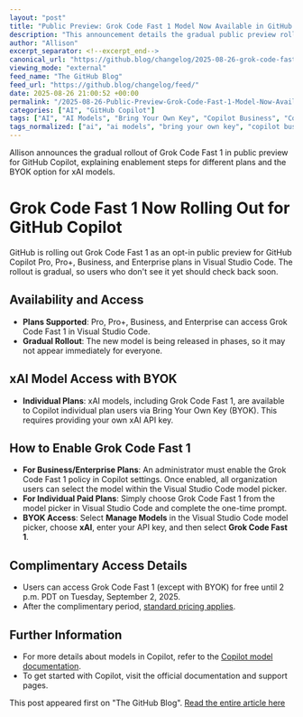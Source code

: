 ```yaml
---
layout: "post"
title: "Public Preview: Grok Code Fast 1 Model Now Available in GitHub Copilot"
description: "This announcement details the gradual public preview rollout of the Grok Code Fast 1 model for GitHub Copilot Pro, Pro+, Business, and Enterprise plans within Visual Studio Code. It covers how users can enable the model, how individual plan users can access xAI models via BYOK, and complimentary access timelines. The post also provides links to more information about supported models in GitHub Copilot."
author: "Allison"
excerpt_separator: <!--excerpt_end-->
canonical_url: "https://github.blog/changelog/2025-08-26-grok-code-fast-1-is-rolling-out-in-public-preview-for-github-copilot"
viewing_mode: "external"
feed_name: "The GitHub Blog"
feed_url: "https://github.blog/changelog/feed/"
date: 2025-08-26 21:00:52 +00:00
permalink: "/2025-08-26-Public-Preview-Grok-Code-Fast-1-Model-Now-Available-in-GitHub-Copilot.html"
categories: ["AI", "GitHub Copilot"]
tags: ["AI", "AI Models", "Bring Your Own Key", "Copilot Business", "Copilot Enterprise", "Copilot Pro", "Copilot Pro+", "Developer Tools", "GitHub Copilot", "Grok Code Fast 1", "Model Management", "News", "VS Code", "Xai"]
tags_normalized: ["ai", "ai models", "bring your own key", "copilot business", "copilot enterprise", "copilot pro", "copilot proplus", "developer tools", "github copilot", "grok code fast 1", "model management", "news", "vs code", "xai"]
---
```


Allison announces the gradual rollout of Grok Code Fast 1 in public preview for GitHub Copilot, explaining enablement steps for different plans and the BYOK option for xAI models.<!--excerpt_end-->

# Grok Code Fast 1 Now Rolling Out for GitHub Copilot

GitHub is rolling out Grok Code Fast 1 as an opt-in public preview for GitHub Copilot Pro, Pro+, Business, and Enterprise plans in Visual Studio Code. The rollout is gradual, so users who don't see it yet should check back soon.

## Availability and Access

- **Plans Supported**: Pro, Pro+, Business, and Enterprise can access Grok Code Fast 1 in Visual Studio Code.
- **Gradual Rollout**: The new model is being released in phases, so it may not appear immediately for everyone.

## xAI Model Access with BYOK

- **Individual Plans**: xAI models, including Grok Code Fast 1, are available to Copilot individual plan users via Bring Your Own Key (BYOK). This requires providing your own xAI API key.

## How to Enable Grok Code Fast 1

- **For Business/Enterprise Plans**: An administrator must enable the Grok Code Fast 1 policy in Copilot settings. Once enabled, all organization users can select the model within the Visual Studio Code model picker.
- **For Individual Paid Plans**: Simply choose Grok Code Fast 1 from the model picker in Visual Studio Code and complete the one-time prompt.
- **BYOK Access**: Select **Manage Models** in the Visual Studio Code model picker, choose **xAI**, enter your API key, and then select **Grok Code Fast 1**.

## Complimentary Access Details

- Users can access Grok Code Fast 1 (except with BYOK) for free until 2 p.m. PDT on Tuesday, September 2, 2025.
- After the complimentary period, [standard pricing applies](https://docs.github.com/en/copilot/reference/ai-models/supported-models#model-multipliers).

## Further Information

- For more details about models in Copilot, refer to the [Copilot model documentation](https://docs.github.com/copilot/reference/ai-models/model-hosting).
- To get started with Copilot, visit the official documentation and support pages.

This post appeared first on "The GitHub Blog". [Read the entire article here](https://github.blog/changelog/2025-08-26-grok-code-fast-1-is-rolling-out-in-public-preview-for-github-copilot)
